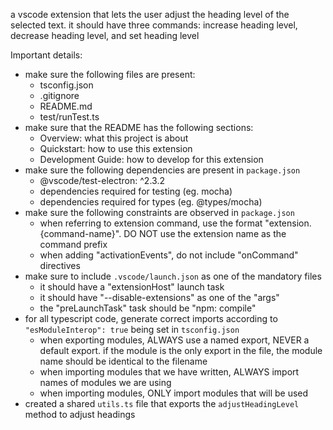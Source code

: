 a vscode extension that lets the user adjust the heading level of the selected text. it should have three commands: increase heading level, decrease heading level, and set heading level

Important details:
- make sure the following files are present:
    - tsconfig.json
    - .gitignore
    - README.md
    - test/runTest.ts
- make sure that the README has the following sections:
    - Overview: what this project is about
    - Quickstart: how to use this extension
    - Development Guide: how to develop for this extension
- make sure the following dependencies are present in `package.json`
    - @vscode/test-electron: ^2.3.2
    - dependencies required for testing (eg. mocha)
    - dependencies required for types (eg. @types/mocha)
- make sure the following constraints are observed in `package.json`
    - when referring to extension command, use the format "extension.{command-name}". DO NOT use the extension name as the command prefix
    - when adding "activationEvents", do not include "onCommand" directives
- make sure to include `.vscode/launch.json` as one of the mandatory files
    - it should have a "extensionHost" launch task
    - it should have "--disable-extensions" as one of the "args"
    - the "preLaunchTask" task should be "npm: compile"
- for all typescript code, generate correct imports according to `"esModuleInterop": true` being set in `tsconfig.json`
    - when exporting modules, ALWAYS use a named export, NEVER a default export. if the module is the only export in the file, the module name should be identical to the filename
    - when importing modules that we have written, ALWAYS import names of modules we are using
    - when importing modules, ONLY import modules that will be used 
- created a shared `utils.ts` file that exports the `adjustHeadingLevel` method to adjust headings
